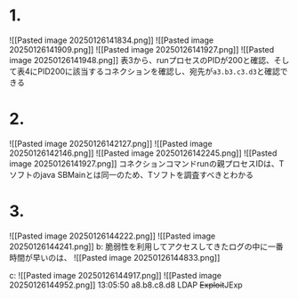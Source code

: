 # 1.
![[Pasted image 20250126141834.png]]
![[Pasted image 20250126141909.png]]
![[Pasted image 20250126141927.png]]
![[Pasted image 20250126141948.png]]
表3から、runプロセスのPIDが200と確認、そして表4にPID200に該当するコネクションを確認し、宛先が`a3.b3.c3.d3`と確認できる

# 2.
![[Pasted image 20250126142127.png]]
![[Pasted image 20250126142146.png]]
![[Pasted image 20250126142245.png]]
![[Pasted image 20250126141927.png]]
コネクションコマンドrunの親プロセスIDは、Tソフトのjava SBMainとは同一のため、Tソフトを調査すべきとわかる

# 3.
![[Pasted image 20250126144222.png]]
![[Pasted image 20250126144241.png]]
b:
脆弱性を利用してアクセスしてきたログの中に一番時間が早いのは、
![[Pasted image 20250126144833.png]]

c:
![[Pasted image 20250126144917.png]]
![[Pasted image 20250126144952.png]]
13:05:50
a8.b8.c8.d8
LDAP
~~Exploit~~JExp

